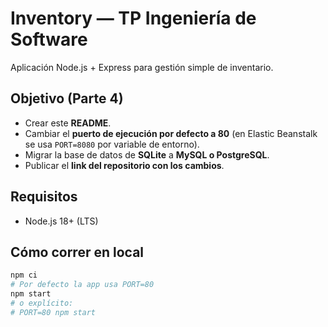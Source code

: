 # Inventory — TP Ingeniería de Software

Aplicación Node.js + Express para gestión simple de inventario.

## Objetivo (Parte 4)
- Crear este **README**.
- Cambiar el **puerto de ejecución por defecto a 80** (en Elastic Beanstalk se usa `PORT=8080` por variable de entorno).
- Migrar la base de datos de **SQLite** a **MySQL o PostgreSQL**.
- Publicar el **link del repositorio con los cambios**.

## Requisitos
- Node.js 18+ (LTS)

## Cómo correr en local
```bash
npm ci
# Por defecto la app usa PORT=80
npm start
# o explícito:
# PORT=80 npm start
